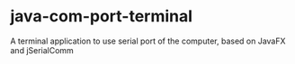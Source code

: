 # java-com-port-terminal
A terminal application to use serial port of the computer, based on JavaFX and jSerialComm
